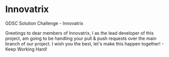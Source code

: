 # Innovatrix
GDSC Solution Challenge - Innovatrix

Greetings to dear members of Innovatrix, I as the lead developer of this project, am going to be handling your pull & push requests over the main branch of our project.
I wish you the best, let's make this happen together! - Keep Working Hard!
